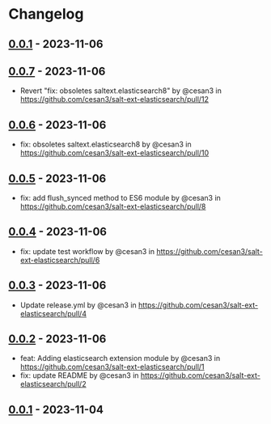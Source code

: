 # Changelog

## [0.0.1](https://github.com/salt-extensions/saltext-elasticsearch/commits/0.0.1) - 2023-11-06

## [0.0.7](https://github.com/cesan3/salt-ext-elasticsearch/compare/0.0.6...0.0.7) - 2023-11-06
- Revert "fix: obsoletes saltext.elasticsearch8" by @cesan3 in https://github.com/cesan3/salt-ext-elasticsearch/pull/12

## [0.0.6](https://github.com/cesan3/salt-ext-elasticsearch/compare/0.0.5...0.0.6) - 2023-11-06
- fix: obsoletes saltext.elasticsearch8 by @cesan3 in https://github.com/cesan3/salt-ext-elasticsearch/pull/10

## [0.0.5](https://github.com/cesan3/salt-ext-elasticsearch/compare/0.0.4...0.0.5) - 2023-11-06
- fix: add flush_synced method to ES6 module by @cesan3 in https://github.com/cesan3/salt-ext-elasticsearch/pull/8

## [0.0.4](https://github.com/cesan3/salt-ext-elasticsearch/compare/0.0.3...0.0.4) - 2023-11-06
- fix: update test workflow by @cesan3 in https://github.com/cesan3/salt-ext-elasticsearch/pull/6

## [0.0.3](https://github.com/cesan3/salt-ext-elasticsearch/compare/0.0.2...0.0.3) - 2023-11-06
- Update release.yml by @cesan3 in https://github.com/cesan3/salt-ext-elasticsearch/pull/4

## [0.0.2](https://github.com/cesan3/salt-ext-elasticsearch/compare/0.0.1...0.0.2) - 2023-11-06
- feat: Adding elasticsearch extension module by @cesan3 in https://github.com/cesan3/salt-ext-elasticsearch/pull/1
- fix: update README by @cesan3 in https://github.com/cesan3/salt-ext-elasticsearch/pull/2

## [0.0.1](https://github.com/cesan3/salt-ext-elasticsearch/commits/0.0.1) - 2023-11-04
